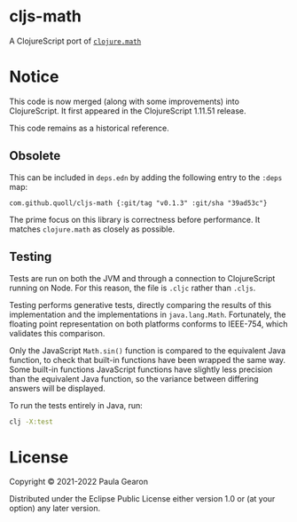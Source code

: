 # cljs-math
A ClojureScript port of [`clojure.math`](https://clojure.github.io/clojure/branch-master/clojure.math-api.html)

# Notice
This code is now merged (along with some improvements) into ClojureScript. It first appeared in the ClojureScript 1.11.51 release.

This code remains as a historical reference.

## Obsolete
This can be included in `deps.edn` by adding the following entry to the `:deps` map:
```
com.github.quoll/cljs-math {:git/tag "v0.1.3" :git/sha "39ad53c"}
```

The prime focus on this library is correctness before performance. It matches `clojure.math` as closely as possible.

## Testing
Tests are run on both the JVM and through a connection to ClojureScript running on Node. For this reason, the file is `.cljc` rather than `.cljs`.

Testing performs generative tests, directly comparing the results of this implementation and the implementations in `java.lang.Math`. Fortunately, the floating point representation on both platforms conforms to IEEE-754, which validates this comparison.

Only the JavaScript `Math.sin()` function is compared to the equivalent Java function, to check that built-in functions have been wrapped the same way. Some built-in functions JavaScript functions have slightly less precision than the equivalent Java function, so the variance between differing answers will be displayed. 

To run the tests entirely in Java, run:
```bash
clj -X:test
```

# License
Copyright © 2021-2022 Paula Gearon

Distributed under the Eclipse Public License either version 1.0 or (at
your option) any later version.
